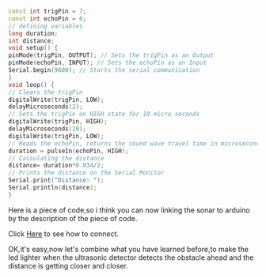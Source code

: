 ```C++
const int trigPin = 7;
const int echoPin = 6;
// defining variables
long duration;
int distance;
void setup() {
pinMode(trigPin, OUTPUT); // Sets the trigPin as an Output
pinMode(echoPin, INPUT); // Sets the echoPin as an Input
Serial.begin(9600); // Starts the serial communication
}
void loop() {
// Clears the trigPin
digitalWrite(trigPin, LOW);
delayMicroseconds(2);
// Sets the trigPin on HIGH state for 10 micro seconds
digitalWrite(trigPin, HIGH);
delayMicroseconds(10);
digitalWrite(trigPin, LOW);
// Reads the echoPin, returns the sound wave travel time in microseconds
duration = pulseIn(echoPin, HIGH);
// Calculating the distance
distance= duration*0.034/2;
// Prints the distance on the Serial Monitor
Serial.print("Distance: ");
Serial.println(distance);
}
```
  
 Here is a piece of code,so i think you can now linking the sonar to arduino by the description of the piece of code.  
   
   
Click [Here](https://github.com/510Lab/ArduinoTutorial/blob/main/pics/demoPics/7-1ultrasonic_circuit_connection.jpg) to see how to connect.  
  
  
OK,it's easy,now let's combine what you have learned before,to make the led lighter when the ultrasonic detector detects the obstacle ahead and the distance is getting closer and closer.
